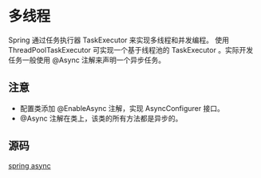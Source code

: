 # 多线程

Spring 通过任务执行器 TaskExecutor 来实现多线程和并发编程。 使用 ThreadPoolTaskExecutor
 可实现一个基于线程池的 TaskExecutor 。实际开发任务一般使用 @Async 注解来声明一个异步任务。
 
## 注意
+ 配置类添加 @EnableAsync 注解，实现 AsyncConfigurer 接口。
+ @Async 注解在类上，该类的所有方法都是异步的。

## 源码

[ spring async ](../spring-advance/src/main/java/com/xc/spring/advance/async)